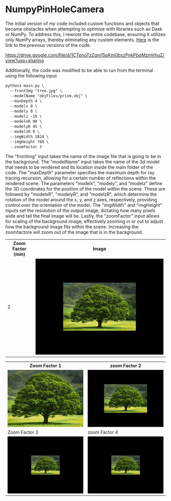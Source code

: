 # NumpyPinHoleCamera

The initial version of my code included custom functions and objects that became obstacles when attempting to optimize with libraries such as Dask or NumPy. To address this, I rewrote the entire codebase, ensuring it utilizes only NumPy arrays, thereby eliminating any custom elements.
[Here](https://github.com/moezdurrani/ChromaticAberration) is the link to the previous versions of the code.

https://drive.google.com/file/d/1CTpnoTzZqm15pKm0bxzPnkPbqMzmVhuZ/view?usp=sharing

Additionally, the code was modified to be able to run from the terminal using the following input

```
python3 main.py \
  --frontImg "tree.jpg" \
  --modelName "objFiles/prism.obj" \
  --maxDepth 4 \
  --modelx 0 \
  --modely 0 \
  --modelz -18 \
  --modelxR 90 \
  --modelyR 45 \
  --modelzR 0 \
  --imgWidth 1024 \
  --imgHeight 768 \
  --zoomFactor 3
```

The "frontImg" input takes the name of the image file that is going to be in the background. The "modelName" input takes the name of the 3d model that needs to be rendered and its location inside the main folder of the code.
The "maxDepth" parameter specifies the maximum depth for ray tracing recursion, allowing for a certain number of reflections within the rendered scene. The parameters "modelx", "modely", and "modelz" define the 3D coordinates for the position of the model within the scene. These are followed by "modelxR", "modelyR", and "modelzR", which determine the rotation of the model around the x, y, and z axes, respectively, providing control over the orientation of the model.
The "imgWidth" and "imgHeight" inputs set the resolution of the output image, dictating how many pixels wide and tall the final image will be. Lastly, the "zoomFactor" input allows for scaling of the background image, effectively zooming in or out to adjust how the background image fits within the scene. Increasing the zoomfactore will zoom out of the image that is in the background. 


<table align="center">
  <tr>
    <th>Zoom Factor (min)</th>
    <th>Image</th>
  </tr>
  <tr>
    <td>2</td>
    <td><img src="https://github.com/moezdurrani/NumpyPinHoleCamera/blob/main/images/Zoom2.png" alt="gray cube"></td>
  </tr>
</table>

<table align="center">
  <tr>
    <th>Zoom Factor 1</th>
    <th>zoom Factor 2</th>
  </tr>
  <tr>
    <td><img src="https://github.com/moezdurrani/NumpyPinHoleCamera/blob/main/images/Zoom1.png" alt="gray cube"></td>
    <td><img src="https://github.com/moezdurrani/NumpyPinHoleCamera/blob/main/images/Zoom2.png" alt="gray cube"></td>
  </tr>
<tr>
    <td>Zoom Factor 3</td>
    <td>zoom Factor 4</td>
  </tr>
<tr>
    <td><img src="https://github.com/moezdurrani/NumpyPinHoleCamera/blob/main/images/Zoom3.png" alt="gray cube"></td>
    <td><img src="https://github.com/moezdurrani/NumpyPinHoleCamera/blob/main/images/Zoom3.png" alt="gray cube"></td>
  </tr>
</table>